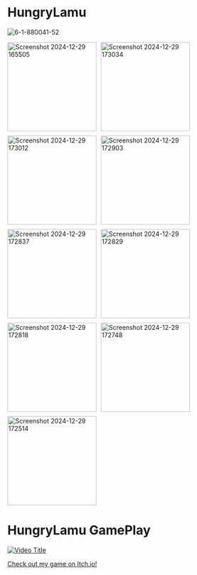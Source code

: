 # HungryLamu

![6-1-880041-52](https://github.com/user-attachments/assets/970dc72e-e3cb-4b8f-894e-6dd58ae90e90)

<div style="display: flex; flex-wrap: wrap; gap: 10px;">
  <img src="https://github.com/user-attachments/assets/ebd9a871-5681-44ad-824d-368fabca512e" alt="Screenshot 2024-12-29 165505" width="200">
  <img src="https://github.com/user-attachments/assets/6c8b3cfa-c67d-4adb-910e-47564446cc60" alt="Screenshot 2024-12-29 173034" width="200">
  <img src="https://github.com/user-attachments/assets/9aa598af-de2c-42e5-93fb-979af19d841a" alt="Screenshot 2024-12-29 173012" width="200">
  <img src="https://github.com/user-attachments/assets/7f00dbc0-be7d-44e9-ae63-f4f9fd22a5ad" alt="Screenshot 2024-12-29 172903" width="200">
  <img src="https://github.com/user-attachments/assets/6f9f8d85-d2eb-4de7-afd6-6eb0d55a72fb" alt="Screenshot 2024-12-29 172837" width="200">
  <img src="https://github.com/user-attachments/assets/3891f300-bf56-49d0-adfb-176514ffc2f8" alt="Screenshot 2024-12-29 172829" width="200">
  <img src="https://github.com/user-attachments/assets/38bcc615-6726-4ec7-b7b4-81beff24dc43" alt="Screenshot 2024-12-29 172818" width="200">
  <img src="https://github.com/user-attachments/assets/74175460-6d65-4a9c-a5cc-67070b609e32" alt="Screenshot 2024-12-29 172748" width="200">
  <img src="https://github.com/user-attachments/assets/08bc5e5d-8260-484e-a557-acc1f344d5e5" alt="Screenshot 2024-12-29 172514" width="200">
</div>


# HungryLamu GamePlay

[![Video Title](https://img.youtube.com/vi/baIV8lsQ38c/0.jpg)](https://www.youtube.com/watch?v=baIV8lsQ38c)

[Check out my game on Itch.io!](https://togahmechua.itch.io/hungry-lamu-but-fake)
